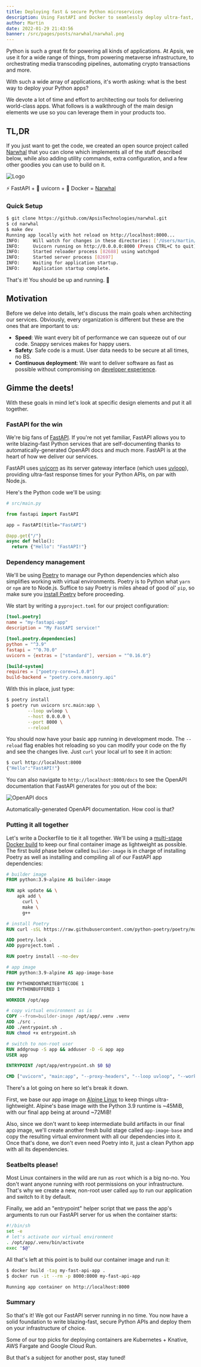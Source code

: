 ```yaml
---
title: Deploying fast & secure Python microservices
description: Using FastAPI and Docker to seamlessly deploy ultra-fast, lightweight microservices.
author: Martin
date: 2022-01-29 21:43:56
banner: /src/pages/posts/narwhal/narwhal.png
---
```


Python is such a great fit for powering all kinds of applications. At Apsis, we use it for a wide range of things, from powering metaverse infrastructure, to orchestrating media transcoding pipelines, automating crypto transactions and more.

With such a wide array of applications, it's worth asking: what is the best way to deploy your Python apps?

We devote a lot of time and effort to architecting our tools for delivering world-class apps. What follows is a walkthrough of the main design elements we use so you can leverage them in your products too.

## TL,DR

If you just want to get the code, we created an open source project called [Narwhal](https://github.com/ApsisTechnologies/narwhal) that you can clone which implements all of the stuff described below, while also adding utility commands, extra configuration, and a few other goodies you can use to build on it.

![Logo](./narwhal.svg)<figcaption>⚡️ FastAPI + 🦄 uvicorn + 🐳 Docker = [Narwhal](https://github.com/ApsisTechnologies/narwhal)</figcaption>

### Quick Setup

```bash
$ git clone https://github.com/ApsisTechnologies/narwhal.git
$ cd narwhal
$ make dev
Running app locally with hot reload on http://localhost:8000...
INFO:     Will watch for changes in these directories: ['/Users/martin/Development/projects/apsis/narwhal']
INFO:     Uvicorn running on http://0.0.0.0:8000 (Press CTRL+C to quit)
INFO:     Started reloader process [82688] using watchgod
INFO:     Started server process [82697]
INFO:     Waiting for application startup.
INFO:     Application startup complete.
```
That's it! You should be up and running. 🚀

## Motivation

Before we delve into details, let's discuss the main goals when architecting our services. Obviously, every organization is different but these are the ones that are important to us:

- **Speed**: We want every bit of performance we can squeeze out of our code. Snappy services makes for happy users.
- **Safety**: Safe code is a must. User data needs to be secure at all times, no BS.
- **Continuous deployment**: We want to deliver software as fast as possible without compromising on [developer experience](https://future.a16z.com/the-case-for-developer-experience/).

## Gimme the deets!

With these goals in mind let's look at specific design elements and put it all together.

### FastAPI for the win

We're big fans of [FastAPI](https://fastapi.tiangolo.com/uk/deployment/server-workers/). If you're not yet familiar, FastAPI allows you to write blazing-fast Python services that are self-documenting thanks to automatically-generated OpenAPI docs and much more. FastAPI is at the heart of how we deliver our services.

FastAPI uses [uvicorn](https://www.uvicorn.org/) as its server gateway interface (which uses [uvloop](https://github.com/MagicStack/uvloop)), providing ultra-fast response times for your Python APIs, on par with Node.js.

Here's the Python code we'll be using:

```python
# src/main.py

from fastapi import FastAPI

app = FastAPI(title="FastAPI")

@app.get("/")
async def hello():
  return {"Hello": "FastAPI!"}
```

### Dependency management

We'll be using [Poetry](https://python-poetry.org/docs/) to manage our Python dependencies which also simplifies working with virtual environments. Poetry is to Python what `yarn` or `npm` are to Node.js. Suffice to say Poetry is miles ahead of good ol' `pip`, so make sure you [install Poetry](https://python-poetry.org/docs/#installation) before proceeding.

We start by writing a `pyproject.toml` for our project configuration:

```toml
[tool.poetry]
name = "my-fastapi-app"
description = "My FastAPI service!"

[tool.poetry.dependencies]
python = "^3.9"
fastapi = "^0.70.0"
uvicorn = {extras = ["standard"], version = "^0.16.0"}

[build-system]
requires = ["poetry-core>=1.0.0"]
build-backend = "poetry.core.masonry.api"
```

With this in place, just type:

```bash
$ poetry install
$ poetry run uvicorn src.main:app \
		--loop uvloop \
		--host 0.0.0.0 \
		--port 8000 \
		--reload
```
 You should now have your basic app running in development mode. The `--reload` flag enables hot reloading so you can modify your code on the fly and see the changes live. Just `curl` your local url to see it in action:

```bash
$ curl http://localhost:8000
{"Hello":"FastAPI!"}
```

You can also navigate to `http://localhost:8000/docs` to see the OpenAPI documentation that FastAPI generates for you out of the box:

![OpenAPI docs](./docs.png)<figcaption>Automatically-generated OpenAPI documentation. How cool is that?</figcaption>

### Putting it all together

Let's write a Dockerfile to tie it all together. We'll be using a [multi-stage Docker build](https://docs.docker.com/develop/develop-images/multistage-build/) to keep our final container image as lightweight as possible. The first build phase below called `builder-image` is in charge of installing Poetry as well as installing and compiling all of our FastAPI app dependencies:


```Dockerfile
# builder image
FROM python:3.9-alpine AS builder-image

RUN apk update && \
    apk add \
      curl \
      make \
      g++

# install Poetry
RUN curl -sSL https://raw.githubusercontent.com/python-poetry/poetry/master/get-poetry.py | python -

ADD poetry.lock .
ADD pyproject.toml .

RUN poetry install --no-dev

# app image
FROM python:3.9-alpine AS app-image-base

ENV PYTHONDONTWRITEBYTECODE 1
ENV PYTHONBUFFERED 1

WORKDIR /opt/app

# copy virtual environment as is
COPY --from=builder-image /opt/app/.venv .venv
ADD ./src .
ADD ./entrypoint.sh .
RUN chmod +x entrypoint.sh

# switch to non-root user
RUN addgroup -S app && adduser -D -G app app
USER app

ENTRYPOINT /opt/app/entrypoint.sh $0 $@

CMD ["uvicorn", "main:app", "--proxy-headers", "--loop uvloop", "--workers 1", "--host 0.0.0.0", "--port 8000"]
```

There's a lot going on here so let's break it down.

First, we base our app image on [Alpine Linux](https://www.alpinelinux.org/) to keep things ultra-lightweight. Alpine's base image with the Python 3.9 runtime is ~45MiB, with our final app being at around ~72MiB!

Also, since we don't want to keep intermediate build artifacts in our final app image, we'll create another fresh build stage called `app-image-base` and copy the resulting virtual environment with all our dependencies into it. Once that's done, we don't even need Poetry into it, just a clean Python app with all its dependencies.

### Seatbelts please!

Most Linux containers in the wild are run as `root` which is a big no-no. You don't want anyone running with root permissions on your infrastructure. That's why we create a new, non-root user called `app` to run our application and switch to it by default.

Finally, we add an "entrypoint" helper script that we pass the app's arguments to run our FastAPI server for us when the container starts:

```bash
#!/bin/sh
set -e
# let's activate our virtual environment
. /opt/app/.venv/bin/activate
exec "$@"
```

All that's left at this point is to build our container image and run it:

```bash
$ docker build -tag my-fast-api-app .
$ docker run -it --rm -p 8000:8000 my-fast-api-app

Running app container on http://localhost:8000
```
### Summary

So that's it! We got our FastAPI server running in no time. You now have a solid foundation to write blazing-fast, secure Python APIs and deploy them on your infrastructure of choice.

Some of our top picks for deploying containers are Kubernetes + Knative, AWS Fargate and Google Cloud Run.

But that's a subject for another post, stay tuned!
